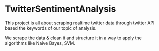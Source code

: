 # TwitterSentimentAnalysis

This project is all about scraping realtime twitter data through twitter API based the keywords of our topic of analysis.

We scrape the data & clean it and structure it in a way to apply the algorithms like Naive Bayes, SVM.
